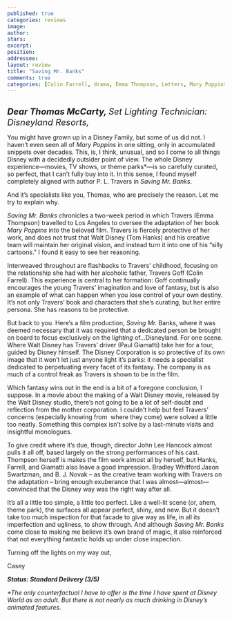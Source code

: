 ```yaml
---
published: true
categories: reviews
image:
author: 
stars: 
excerpt: 
position: 
addressee: 
layout: review
title: "Saving Mr. Banks"
comments: true
categories: [Colin Farrell, drama, Emma Thompson, Letters, Mary Poppins, Oscars 2014, P.L. Travers, Paul Giamatti, Tom Hanks, Walt Disney]
---
```

<div><p><span class="full-image-block ssNonEditable"><span><a href="/letters/2013/12/23/saving-mr-banks.html"><img src="http://static.squarespace.com/static/5005f6bcc4aa41161b33e89e/5329cf1fe4b07c068ebf74de/5329cf1fe4b07c068ebf7925/1387812913387/saving-mr-banks.jpg" alt="" /></a></span></span></p>
<p><em style="font-size:120%;"><span style="font-size:120%;"><strong>Dear Thomas McCarty, </strong>Set Lighting Technician: Disneyland Resorts,</span></em></p>
<p>You might have grown up in a Disney Family, but some of us did not. I haven&rsquo;t even seen all of <em>Mary Poppins </em>in one sitting, only in accumulated snippets over decades. This, is, I think, unusual, and so I come to all things Disney with a decidedly outsider point of view. The whole Disney experience&mdash;movies, TV shows, or theme parks*&mdash;is so carefully curated, so perfect, that I can&rsquo;t fully buy into it. In this sense, I found myself completely aligned with author P. L. Travers in <em>Saving Mr. Banks</em>.</p>
<p>And it&rsquo;s specialists like you, Thomas, who are precisely the reason. Let me try to explain why.</p>
<p><em>Saving Mr. Banks </em>chronicles a two-week period in which Travers (Emma Thompson) travelled to Los Angeles to oversee the adaptation of her book <em>Mary Poppins</em> into the beloved film.<em> </em>Travers is fiercely protective of her work, and does not trust that Walt Disney (Tom Hanks) and his creative team will maintain her original vision, and instead turn it into one of his &ldquo;silly cartoons.&rdquo; I found it easy to see her reasoning.</p>
<p>Interweaved throughout are flashbacks to Travers&rsquo; childhood, focusing on the relationship she had with her alcoholic father, Travers Goff (Colin Farrell). This experience is central to her formation: Goff continually encourages the young Travers&rsquo; imagination and love of fantasy, but is also an example of what can happen when you lose control of your own destiny. It&rsquo;s not only Travers&rsquo; book and characters that she&rsquo;s curating, but her entire persona. She has reasons to be protective.</p>
<p>But back to you. Here&rsquo;s a film production, <em>Saving Mr.</em> Banks, where it was deemed necessary that it was required that a dedicated person be brought on board to focus exclusively on the l<em>ighting</em> of&hellip;Disneyland. For one scene.&nbsp; Where Walt Disney has Travers&#8217; driver (Paul Giamatti) take her for a tour, guided by Disney himself. The Disney Corporation is so protective of its own image that it won&rsquo;t let just anyone light it&rsquo;s parks: it needs a specialist dedicated to perpetuating every facet of its fantasy. The company is as much of a control freak as Travers is shown to be in the film.</p>
<p>Which fantasy wins out in the end is a bit of a foregone conclusion, I suppose. In a movie about the making of a Walt Disney movie, released by the Walt Disney studio, there&rsquo;s not going to be a lot of self-doubt and reflection from the mother corporation. I couldn&rsquo;t help but feel Travers&rsquo; concerns (especially knowing from&nbsp; where they come) were solved a little too neatly. Something this complex isn&rsquo;t solve by a last-minute visits and insightful monologues.</p>
<p>To give credit where it&rsquo;s due, though, director John Lee Hancock almost pulls it all off, based largely on the strong performances of his cast. Thompson herself is makes the film work almost all by herself, but Hanks, Farrell, and Giamatti also leave a good impression. Bradley Whitford Jason Swartzman, and B. J. Novak &ndash; as the creative team working with Travers on the adaptation &ndash; bring enough exuberance that I was almost&mdash;almost&mdash;convinced that the Disney way was the right way after all.</p>
<p>It&rsquo;s all a little too simple, a little too perfect. Like a well-lit scene (or, ahem, theme park), the surfaces all appear perfect, shiny, and new. But it doesn&rsquo;t take too much inspection for that facade to give way as life, in all its imperfection and ugliness, to show through. And although <em>Saving Mr. Banks </em>come close to making me believe it&rsquo;s own brand of magic, it also reinforced that not everything fantastic holds up under close inspection.</p>
<p>Turning off the lights on my way out,</p>
<p>Casey</p>
<p><strong><em>Status: Standard Delivery (3/5)</em></strong></p>
<p><em>*The only counterfactual I have to offer is the time I have spent at Disney World as an adult. But there is not nearly as much drinking in Disney&rsquo;s animated features.</em></p></div>
